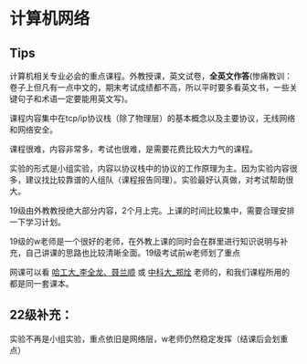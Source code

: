 # 计算机网络

## Tips
计算机相关专业必会的重点课程。外教授课，英文试卷，**全英文作答**(惨痛教训：卷子上但凡有一点中文的，期末考试成绩都不高，所以平时要多看英文书，一些关键句子和术语一定要能用英文写)。

课程内容集中在tcp/ip协议栈（除了物理层）的基本概念以及主要协议，无线网络和网络安全。

课程很难，内容非常多，考试也很难，是需要花费比较大力气的课程。

实验的形式是小组实验，内容以协议栈中的协议的工作原理为主。因为实验内容很多，建议找比较靠谱的人组队（课程报告同理）。实验最好认真做，对考试帮助很大。

19级由外教教授绝大部分内容，2个月上完。上课的时间比较集中，需要合理安排一下学习计划。

19级的w老师是一个很好的老师，在外教上课的同时会在群里进行知识说明与补充，自己讲课的思路也比较清晰全面。19级考试前w老师划了重点

网课可以看 [哈工大_李全龙、聂兰顺](https://www.bilibili.com/video/BV1Up411Z7hC) 或 [中科大_郑烇](https://www.bilibili.com/video/BV1JV411t7ow) 老师的，和我们课程所用的都是同一套课本。

## 22级补充：

实验不再是小组实验，重点依旧是网络层，w老师仍然稳定发挥（结课后会划重点）

